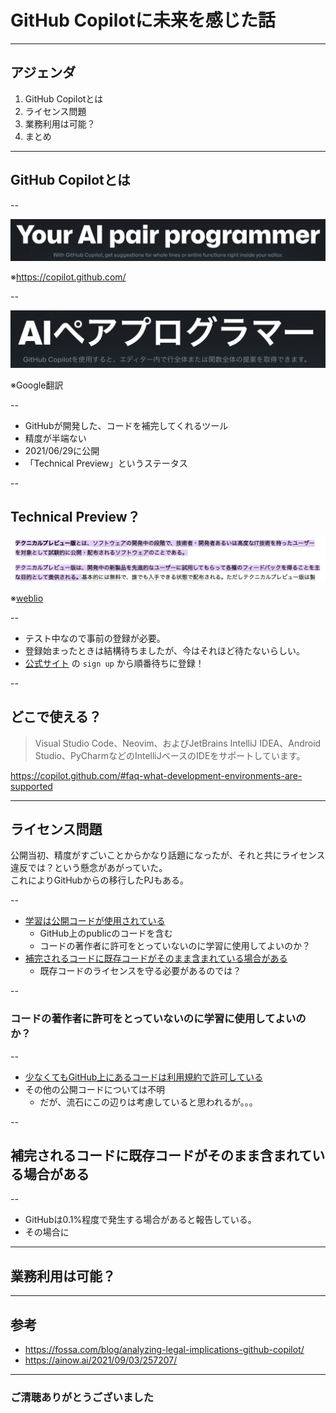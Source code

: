 <style type="text/css">
  .reveal h1,
  .reveal h2,
  .reveal h3,
  .reveal h4,
  .reveal h5,
  .reveal h6 {
    text-transform: none;
  }
</style>

# GitHub Copilotに未来を感じた話

---

## アジェンダ

1. GitHub Copilotとは
2. ライセンス問題
3. 業務利用は可能？
4. まとめ

---

## GitHub Copilotとは

--

![Your AI pair programmer With GitHub Copilot, get suggestions for whole lines or entire functions right inside your editor.](2022-04-29-22-48-41.png)

※https://copilot.github.com/

--

![AIペアプログラマー GitHub Copilotを使用すると、エディター内で行全体または関数全体の提案を取得できます。](2022-04-30-22-00-25.png)

※Google翻訳

--

- GitHubが開発した、コードを補完してくれるツール
- 精度が半端ない
- 2021/06/29に公開
- 「Technical Preview」というステータス

--

## Technical Preview？

![テクニカルプレビュー版とは、ソフトウェアの開発中の段階で、技術者・開発者あるいは高度なIT技術を持ったユーザーを対象として試験的に公開・配布されるソフトウェアのことである。テクニカルプレビュー版は、開発中の新製品を先進的なユーザーに試用してもらって各種のフィードバックを得ることを主な目的として提供される。](2022-04-30-22-04-28.png)

※[weblio](https://www.weblio.jp/content/%E3%83%86%E3%82%AF%E3%83%8B%E3%82%AB%E3%83%AB%E3%83%97%E3%83%AC%E3%83%93%E3%83%A5%E3%83%BC%E7%89%88#:~:text=%E3%83%86%E3%82%AF%E3%83%8B%E3%82%AB%E3%83%AB%E3%83%97%E3%83%AC%E3%83%93%E3%83%A5%E3%83%BC%E7%89%88%E3%81%A8%E3%81%AF%E3%80%81%E3%82%BD%E3%83%95%E3%83%88%E3%82%A6%E3%82%A7%E3%82%A2%E3%81%AE%E9%96%8B%E7%99%BA%E4%B8%AD%E3%81%AE,%E3%81%A8%E3%81%97%E3%81%A6%E6%8F%90%E4%BE%9B%E3%81%95%E3%82%8C%E3%82%8B%E3%80%82)

--

- テスト中なので事前の登録が必要。
- 登録始まったときは結構待ちましたが、今はそれほど待たないらしい。
- [公式サイト](https://copilot.github.com/) の `sign up` から順番待ちに登録！

--

## どこで使える？

> Visual Studio Code、Neovim、およびJetBrains IntelliJ IDEA、Android Studio、PyCharmなどのIntelliJベースのIDEをサポートしています。

https://copilot.github.com/#faq-what-development-environments-are-supported


---

## ライセンス問題

公開当初、精度がすごいことからかなり話題になったが、それと共にライセンス違反では？という懸念があがっていた。  
これによりGitHubからの移行したPJもある。

--

- [学習は公開コードが使用されている](https://copilot.github.com/#faq-what-data-has-github-copilot-been-trained-on)
  - GitHub上のpublicのコードを含む
  - コードの著作者に許可をとっていないのに学習に使用してよいのか？
- [補完されるコードに既存コードがそのまま含まれている場合がある](https://copilot.github.com/#faq-does-github-copilot-recite-code-from-the-training-set)
  - 既存コードのライセンスを守る必要があるのでは？

--

### コードの著作者に許可をとっていないのに学習に使用してよいのか？

--

- [少なくてもGitHub上にあるコードは利用規約で許可している](https://docs.github.com/ja/site-policy/github-terms/github-terms-of-service#g-intellectual-property-notice)
- その他の公開コードについては不明
  - だが、流石にこの辺りは考慮していると思われるが。。。

--

## 補完されるコードに既存コードがそのまま含まれている場合がある

--

- GitHubは0.1%程度で発生する場合があると報告している。
- その場合に

---

## 業務利用は可能？

---

## 参考

- https://fossa.com/blog/analyzing-legal-implications-github-copilot/
- https://ainow.ai/2021/09/03/257207/

---

### ご清聴ありがとうございました

